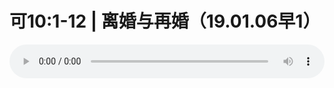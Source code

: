 # 可10:1-12 | 离婚与再婚（19.01.06早1）

<audio style="width: 100%;" preload="false" controls controlslist="nodownload"><source src="//cdn.simai.ml/audio/mp3/old/27313.mp3" type="audio/mpeg">Your browser does not support the audio element.</audio>


